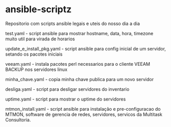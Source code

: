 # ansible-scriptz

Repositorio com scripts ansible legais e uteis do nosso dia a dia

test.yaml - script ansible para mostrar hostname, data, hora, timezone muito util para virada de horarios

update_e_install_pkg.yaml - script ansible para config inicial de um servidor, setando os pacotes iniciais

veeam.yaml - instala pacotes perl necessarios para o cliente VEEAM BACKUP  nos servidores linux

minha_chave.yaml - copia minha chave publica para um novo servidor

desliga.yaml - script para desligar servidores do inventario

uptime.yaml - script para mostrar o uptime do servidores

mtmon_install.yaml - script ansible para instalação e pre-configuracao do MTMON, software de gerencia de redes, servidores, servicos  da Multitask Consultoria.
